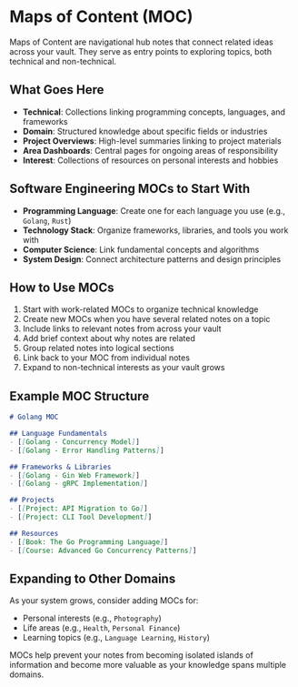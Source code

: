 # Maps of Content (MOC)

Maps of Content are navigational hub notes that connect related ideas across your vault. They serve as entry points to exploring topics, both technical and non-technical.

## What Goes Here

- **Technical**: Collections linking programming concepts, languages, and frameworks
- **Domain**: Structured knowledge about specific fields or industries
- **Project Overviews**: High-level summaries linking to project materials
- **Area Dashboards**: Central pages for ongoing areas of responsibility
- **Interest**: Collections of resources on personal interests and hobbies

## Software Engineering MOCs to Start With

- **Programming Language**: Create one for each language you use (e.g., `Golang`, `Rust`)
- **Technology Stack**: Organize frameworks, libraries, and tools you work with
- **Computer Science**: Link fundamental concepts and algorithms
- **System Design**: Connect architecture patterns and design principles

## How to Use MOCs

1. Start with work-related MOCs to organize technical knowledge
2. Create new MOCs when you have several related notes on a topic
3. Include links to relevant notes from across your vault
4. Add brief context about why notes are related
5. Group related notes into logical sections
6. Link back to your MOC from individual notes
7. Expand to non-technical interests as your vault grows

## Example MOC Structure

```markdown
# Golang MOC

## Language Fundamentals
- [[Golang - Concurrency Model]]
- [[Golang - Error Handling Patterns]]

## Frameworks & Libraries
- [[Golang - Gin Web Framework]]
- [[Golang - gRPC Implementation]]

## Projects
- [[Project: API Migration to Go]]
- [[Project: CLI Tool Development]]

## Resources
- [[Book: The Go Programming Language]]
- [[Course: Advanced Go Concurrency Patterns]]
```

## Expanding to Other Domains

As your system grows, consider adding MOCs for:
- Personal interests (e.g., `Photography`)
- Life areas (e.g., `Health`, `Personal Finance`)
- Learning topics (e.g., `Language Learning`, `History`)

MOCs help prevent your notes from becoming isolated islands of information and become more valuable as your knowledge spans multiple domains. 